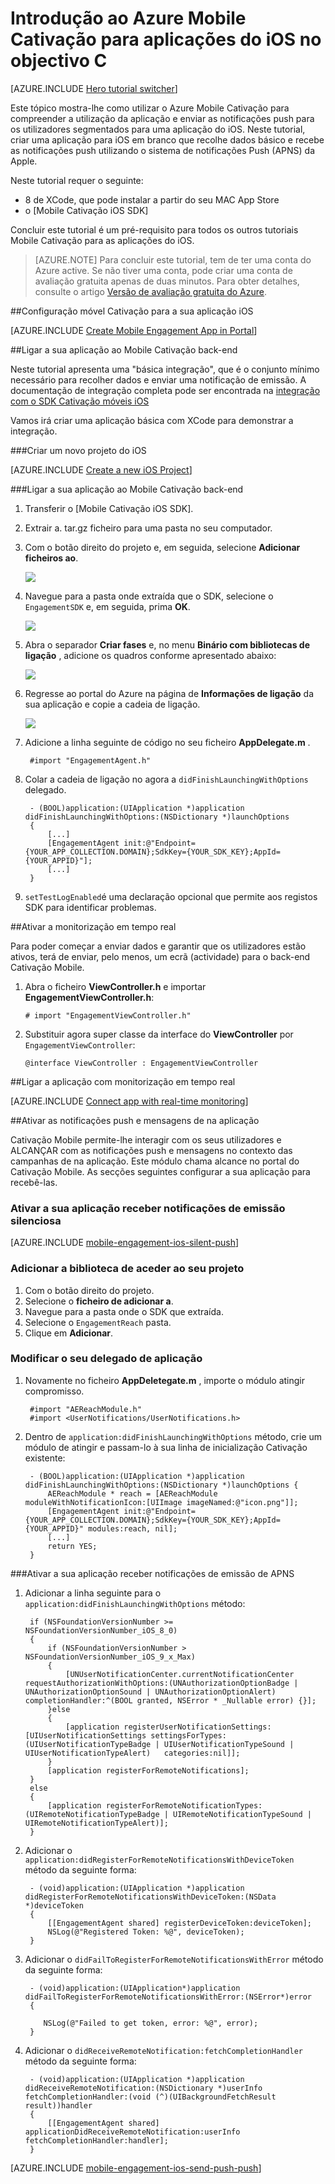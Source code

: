 <properties
    pageTitle="Introdução ao Azure Mobile Cativação para iOS no objectivo C | Microsoft Azure"
    description="Saiba como utilizar o Azure Mobile Cativação com as notificações push e de análise para as aplicações do iOS."
    services="mobile-engagement"
    documentationCenter="mobile"
    authors="piyushjo"
    manager="erikre"
    editor="" />

<tags
    ms.service="mobile-engagement"
    ms.workload="mobile"
    ms.tgt_pltfrm="mobile-ios"
    ms.devlang="objective-c"
    ms.topic="hero-article"
    ms.date="10/05/2016"
    ms.author="piyushjo" />

# <a name="get-started-with-azure-mobile-engagement-for-ios-apps-in-objective-c"></a>Introdução ao Azure Mobile Cativação para aplicações do iOS no objectivo C

[AZURE.INCLUDE [Hero tutorial switcher](../../includes/mobile-engagement-hero-tutorial-switcher.md)]

Este tópico mostra-lhe como utilizar o Azure Mobile Cativação para compreender a utilização da aplicação e enviar as notificações push para os utilizadores segmentados para uma aplicação do iOS.
Neste tutorial, criar uma aplicação para iOS em branco que recolhe dados básico e recebe as notificações push utilizando o sistema de notificações Push (APNS) da Apple.

Neste tutorial requer o seguinte:

+ 8 de XCode, que pode instalar a partir do seu MAC App Store
+ o [Mobile Cativação iOS SDK]

Concluir este tutorial é um pré-requisito para todos os outros tutoriais Mobile Cativação para as aplicações do iOS.

> [AZURE.NOTE] Para concluir este tutorial, tem de ter uma conta do Azure active. Se não tiver uma conta, pode criar uma conta de avaliação gratuita apenas de duas minutos. Para obter detalhes, consulte o artigo [Versão de avaliação gratuita do Azure](https://azure.microsoft.com/pricing/free-trial/?WT.mc_id=A0E0E5C02&amp;returnurl=http%3A%2F%2Fazure.microsoft.com%2Fen-us%2Fdocumentation%2Farticles%2Fmobile-engagement-ios-get-started).

##<a id="setup-azme"></a>Configuração móvel Cativação para a sua aplicação iOS

[AZURE.INCLUDE [Create Mobile Engagement App in Portal](../../includes/mobile-engagement-create-app-in-portal-new.md)]

##<a id="connecting-app"></a>Ligar a sua aplicação ao Mobile Cativação back-end

Neste tutorial apresenta uma "básica integração", que é o conjunto mínimo necessário para recolher dados e enviar uma notificação de emissão. A documentação de integração completa pode ser encontrada na [integração com o SDK Cativação móveis iOS](mobile-engagement-ios-sdk-overview.md)

Vamos irá criar uma aplicação básica com XCode para demonstrar a integração.

###<a name="create-a-new-ios-project"></a>Criar um novo projeto do iOS

[AZURE.INCLUDE [Create a new iOS Project](../../includes/mobile-engagement-create-new-ios-app.md)]

###<a name="connect-your-app-to-the-mobile-engagement-backend"></a>Ligar a sua aplicação ao Mobile Cativação back-end

1. Transferir o [Mobile Cativação iOS SDK].
2. Extrair a. tar.gz ficheiro para uma pasta no seu computador.
3. Com o botão direito do projeto e, em seguida, selecione **Adicionar ficheiros ao**.

    ![][1]

4. Navegue para a pasta onde extraída que o SDK, selecione o `EngagementSDK` e, em seguida, prima **OK**.

    ![][2]

5. Abra o separador **Criar fases** e, no menu **Binário com bibliotecas de ligação** , adicione os quadros conforme apresentado abaixo:

    ![][3]

6. Regresse ao portal do Azure na página de **Informações de ligação** da sua aplicação e copie a cadeia de ligação.

    ![][4]

7. Adicione a linha seguinte de código no seu ficheiro **AppDelegate.m** .

        #import "EngagementAgent.h"

8. Colar a cadeia de ligação no agora a `didFinishLaunchingWithOptions` delegado.

        - (BOOL)application:(UIApplication *)application didFinishLaunchingWithOptions:(NSDictionary *)launchOptions
        {
            [...]   
            [EngagementAgent init:@"Endpoint={YOUR_APP_COLLECTION.DOMAIN};SdkKey={YOUR_SDK_KEY};AppId={YOUR_APPID}"];
            [...]
        }

9. `setTestLogEnabled`é uma declaração opcional que permite aos registos SDK para identificar problemas. 

##<a id="monitor"></a>Ativar a monitorização em tempo real

Para poder começar a enviar dados e garantir que os utilizadores estão ativos, terá de enviar, pelo menos, um ecrã (actividade) para o back-end Cativação Mobile.

1. Abra o ficheiro **ViewController.h** e importar **EngagementViewController.h**:

    `# import "EngagementViewController.h"`

2. Substituir agora super classe da interface do **ViewController** por `EngagementViewController`:

    `@interface ViewController : EngagementViewController`

##<a id="monitor"></a>Ligar a aplicação com monitorização em tempo real

[AZURE.INCLUDE [Connect app with real-time monitoring](../../includes/mobile-engagement-connect-app-with-monitor.md)]

##<a id="integrate-push"></a>Ativar as notificações push e mensagens de na aplicação

Cativação Mobile permite-lhe interagir com os seus utilizadores e ALCANÇAR com as notificações push e mensagens no contexto das campanhas de na aplicação. Este módulo chama alcance no portal do Cativação Mobile.
As secções seguintes configurar a sua aplicação para recebê-las.

### <a name="enable-your-app-to-receive-silent-push-notifications"></a>Ativar a sua aplicação receber notificações de emissão silenciosa

[AZURE.INCLUDE [mobile-engagement-ios-silent-push](../../includes/mobile-engagement-ios-silent-push.md)]  

### <a name="add-the-reach-library-to-your-project"></a>Adicionar a biblioteca de aceder ao seu projeto

1. Com o botão direito do projeto.
2. Selecione o **ficheiro de adicionar a**.
3. Navegue para a pasta onde o SDK que extraída.
4. Selecione o `EngagementReach` pasta.
5. Clique em **Adicionar**.

### <a name="modify-your-application-delegate"></a>Modificar o seu delegado de aplicação

1. Novamente no ficheiro **AppDeletegate.m** , importe o módulo atingir compromisso.

        #import "AEReachModule.h"
        #import <UserNotifications/UserNotifications.h>

2. Dentro de `application:didFinishLaunchingWithOptions` método, crie um módulo de atingir e passam-lo à sua linha de inicialização Cativação existente:

        - (BOOL)application:(UIApplication *)application didFinishLaunchingWithOptions:(NSDictionary *)launchOptions {
            AEReachModule * reach = [AEReachModule moduleWithNotificationIcon:[UIImage imageNamed:@"icon.png"]];
            [EngagementAgent init:@"Endpoint={YOUR_APP_COLLECTION.DOMAIN};SdkKey={YOUR_SDK_KEY};AppId={YOUR_APPID}" modules:reach, nil];
            [...]
            return YES;
        }

###<a name="enable-your-app-to-receive-apns-push-notifications"></a>Ativar a sua aplicação receber notificações de emissão de APNS

1. Adicionar a linha seguinte para o `application:didFinishLaunchingWithOptions` método:

        if (NSFoundationVersionNumber >= NSFoundationVersionNumber_iOS_8_0)
        {
            if (NSFoundationVersionNumber > NSFoundationVersionNumber_iOS_9_x_Max)
            {
                [UNUserNotificationCenter.currentNotificationCenter requestAuthorizationWithOptions:(UNAuthorizationOptionBadge | UNAuthorizationOptionSound | UNAuthorizationOptionAlert) completionHandler:^(BOOL granted, NSError * _Nullable error) {}];
            }else
            {
                [application registerUserNotificationSettings:[UIUserNotificationSettings settingsForTypes:(UIUserNotificationTypeBadge | UIUserNotificationTypeSound | UIUserNotificationTypeAlert)   categories:nil]];
            }
            [application registerForRemoteNotifications];
        }
        else
        {
            [application registerForRemoteNotificationTypes:(UIRemoteNotificationTypeBadge | UIRemoteNotificationTypeSound | UIRemoteNotificationTypeAlert)];
        }

2. Adicionar o `application:didRegisterForRemoteNotificationsWithDeviceToken` método da seguinte forma:

        - (void)application:(UIApplication *)application didRegisterForRemoteNotificationsWithDeviceToken:(NSData *)deviceToken
        {
            [[EngagementAgent shared] registerDeviceToken:deviceToken];
            NSLog(@"Registered Token: %@", deviceToken);
        }

3. Adicionar o `didFailToRegisterForRemoteNotificationsWithError` método da seguinte forma:

        - (void)application:(UIApplication*)application didFailToRegisterForRemoteNotificationsWithError:(NSError*)error
        {
           
           NSLog(@"Failed to get token, error: %@", error);
        }

4. Adicionar o `didReceiveRemoteNotification:fetchCompletionHandler` método da seguinte forma:

        - (void)application:(UIApplication *)application didReceiveRemoteNotification:(NSDictionary *)userInfo fetchCompletionHandler:(void (^)(UIBackgroundFetchResult result))handler
        {
            [[EngagementAgent shared] applicationDidReceiveRemoteNotification:userInfo fetchCompletionHandler:handler];
        }

[AZURE.INCLUDE [mobile-engagement-ios-send-push-push](../../includes/mobile-engagement-ios-send-push.md)]

<!-- URLs. -->
[IOS Mobile Cativação SDK]: http://aka.ms/qk2rnj

<!-- Images. -->
[1]: ./media/mobile-engagement-ios-get-started/xcode-add-files.png
[2]: ./media/mobile-engagement-ios-get-started/xcode-select-engagement-sdk.png
[3]: ./media/mobile-engagement-ios-get-started/xcode-build-phases.png
[4]: ./media/mobile-engagement-ios-get-started/app-connection-info-page.png

